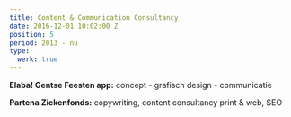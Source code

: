 ```yaml
---
title: Content & Communication Consultancy
date: 2016-12-01 10:02:00 Z
position: 5
period: 2013 - nu
type:
  werk: true
---
```


**Elaba! Gentse Feesten app:** concept - grafisch design - communicatie

**Partena Ziekenfonds:** copywriting, content consultancy print & web, SEO